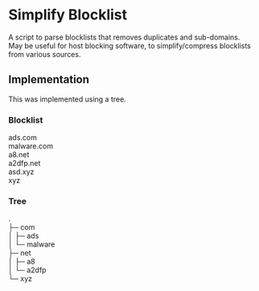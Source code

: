 # Simplify Blocklist

A script to parse blocklists that removes duplicates and sub-domains.  
May be useful for host blocking software, to simplify/compress blocklists from various sources.

## Implementation

This was implemented using a tree.

### Blocklist 

ads.com  
malware.com  
a8.net  
a2dfp.net  
asd.xyz  
xyz  

### Tree

.  
├─ com  
│   ├─ ads  
│   └─ malware  
├─ net  
│   ├─ a8  
│   └─ a2dfp  
└─ xyz  

